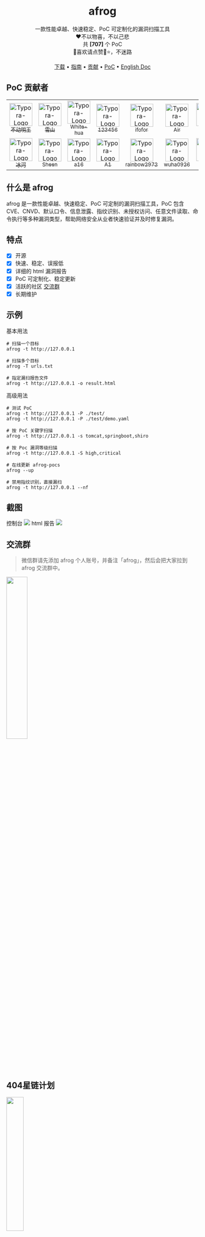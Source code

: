 <h1 align="center">afrog</h1>
<p align="center">一款性能卓越、快速稳定、PoC 可定制化的漏洞扫描工具<br/>❤️不以物喜，不以己悲<br/>共 <b>[707]</b> 个 PoC <br/>🐸喜欢请点赞🌟⭐，不迷路</p>

<p align="center" dir="auto">
  <a href="https://github.com/zan8in/afrog/releases">下载</a> •
  <a href="https://github.com/zan8in/afrog/blob/main/docs/GUIDE.md">指南</a> •
  <a href="https://github.com/zan8in/afrog/blob/main/docs/CONTRIBUTION.md">贡献</a> •
  <a href="https://github.com/zan8in/afrog/tree/main/pocs/afrog-pocs">PoC</a> •
  <!-- <a href="https://github.com/zan8in/afrog/blob/main/docs/POCLIST.md">列表</a> • -->
  <a href="https://github.com/zan8in/afrog/blob/main/docs/README_en.md">English Doc</a>
</p>

## PoC 贡献者



<div><table frame=void>
	<tr>
        <td align="center">
            <img src="https://github.com/zan8in/afrog/blob/main/images/contributors/1.png"
                  alt="Typora-Logo"
                  height="60"/>
            <br>
            <a href="https://blog.csdn.net/U_U520"><sub>不动明王</sub></a>
        </td>    
        <td align="center">
            <img src="https://github.com/zan8in/afrog/blob/main/images/contributors/2.png"
                  alt="Typora-Logo"
                  height="60"/>
            <br>
            <a href="https://www.linuxlz.com/"><sub>雪山</sub></a>
        </td> 
        <td align="center">
            <img src="https://github.com/zan8in/afrog/blob/main/images/contributors/3.png"
                  alt="Typora-Logo"
                  height="60"/>
            <br>
            <a href="https://github.com/White-hua"><sub>White-hua</sub></a>
        </td> 
        <td align="center">
            <img src="https://github.com/zan8in/afrog/blob/main/images/contributors/5.png"
                  alt="Typora-Logo"
                  height="60"/>
            <br>
            <a href="javascript:void(0)"><sub>123456</sub></a>
        </td> 
        <td align="center">
            <img src="https://github.com/zan8in/afrog/blob/main/images/contributors/6.png"
                  alt="Typora-Logo"
                  height="60"/>
            <br>
            <a href="https://github.com/ifofor"><sub>ifofor</sub></a>
        </td> 
        <td align="center">
            <img src="https://github.com/zan8in/afrog/blob/main/images/contributors/7.png"
                  alt="Typora-Logo"
                  height="60"/>
            <br>
            <a href="https://github.com/SkinAir"><sub>Air</sub></a>
        </td>
        <td align="center">
            <img src="https://github.com/zan8in/afrog/blob/main/images/contributors/8.png"
                  alt="Typora-Logo"
                  height="60"/>
            <br>
            <a href="https://github.com/zhizhuoshuma"><sub>执着</sub></a>
        </td>
        <td align="center">
            <img src="https://github.com/zan8in/afrog/blob/main/images/contributors/4.png"
                  alt="Typora-Logo"
                  height="60"/>
            <br>
            <a href="https://github.com/purple-WL"><sub>purple-WL</sub></a>
        </td>
        <td align="center">
            <img src="https://github.com/zan8in/afrog/blob/main/images/contributors/9.png"
                  alt="Typora-Logo"
                  height="60"/>
            <br>
            <a href="javascript:void(0);"><sub>throat</sub></a>
        </td>
        <td align="center">
            <img src="https://github.com/zan8in/afrog/blob/main/images/contributors/10.png"
                  alt="Typora-Logo"
                  height="60"/>
            <br>
            <a href="http://secx.store:4000/archives/"><sub>Secx</sub></a>
        </td>
	</tr>
    <tr>
        <td align="center">
            <img src="https://github.com/zan8in/afrog/blob/main/images/contributors/11.png"
                  alt="Typora-Logo"
                  height="60"/>
            <br>
            <a href="https://github.com/yueyu0740"><sub>冰河</sub></a>
        </td>
        <td align="center">
            <img src="https://github.com/zan8in/afrog/blob/main/images/contributors/12.png"
                  alt="Typora-Logo"
                  height="60"/>
            <br>
            <a href="javascript:void(0);"><sub>Sheen</sub></a>
        </td>
        <td align="center">
            <img src="https://github.com/zan8in/afrog/blob/main/images/contributors/13.png"
                  alt="Typora-Logo"
                  height="60"/>
            <br>
            <a href="javascript:void(0);"><sub>a16</sub></a>
        </td>
        <td align="center">
            <img src="https://github.com/zan8in/afrog/blob/main/images/contributors/14.png"
                  alt="Typora-Logo"
                  height="60"/>
            <br>
            <a href="javascript:void(0);"><sub>A1</sub></a>
        </td>
        <td align="center">
            <img src="https://github.com/zan8in/afrog/blob/main/images/contributors/15.png"
                  alt="Typora-Logo"
                  height="60"/>
            <br>
            <a href="https://github.com/rainbow2972"><sub>rainbow2972</sub></a>
        </td>
        <td align="center">
            <img src="https://github.com/zan8in/afrog/blob/main/images/contributors/16.png"
                  alt="Typora-Logo"
                  height="60"/>
            <br>
            <a href="https://github.com/wuha0926"><sub>wuha0926</sub></a>
        </td>
        <td align="center">
            <img src="https://github.com/zan8in/afrog/blob/main/images/contributors/17.png"
                  alt="Typora-Logo"
                  height="60"/>
            <br>
            <a href="javascript:void(0);"><sub>茄子</sub></a>
        </td>
        <td align="center">
            <img src="https://github.com/zan8in/afrog/blob/main/images/contributors/18.png"
                  alt="Typora-Logo"
                  height="60"/>
            <br>
            <a href="javascript:void(0);"><sub>lei_sec</sub></a>
        </td>
        <td align="center">
            <img src="https://github.com/zan8in/afrog/blob/main/images/contributors/19.png"
                  alt="Typora-Logo"
                  height="60"/>
            <br>
            <a href="https://github.com/G-H-Z"><sub>G-H-Z</sub></a>
        </td>
	</tr>		
</table></div>



## 什么是 afrog

afrog 是一款性能卓越、快速稳定、PoC 可定制的漏洞扫描工具，PoC 包含 CVE、CNVD、默认口令、信息泄露、指纹识别、未授权访问、任意文件读取、命令执行等多种漏洞类型，帮助网络安全从业者快速验证并及时修复漏洞。

## 特点

* [x] 开源
* [x] 快速、稳定、误报低
* [x] 详细的 html 漏洞报告
* [x] PoC 可定制化、稳定更新
* [x] 活跃的社区 [交流群](https://github.com/zan8in/afrog#%E4%BA%A4%E6%B5%81%E7%BE%A4)
* [x] 长期维护

## 示例

基本用法
```
# 扫描一个目标
afrog -t http://127.0.0.1

# 扫描多个目标
afrog -T urls.txt

# 指定漏扫报告文件
afrog -t http://127.0.0.1 -o result.html
```

高级用法

```
# 测试 PoC 
afrog -t http://127.0.0.1 -P ./test/ 
afrog -t http://127.0.0.1 -P ./test/demo.yaml 

# 按 PoC 关键字扫描 
afrog -t http://127.0.0.1 -s tomcat,springboot,shiro 

# 按 Poc 漏洞等级扫描 
afrog -t http://127.0.0.1 -S high,critical 

# 在线更新 afrog-pocs 
afrog --up 

# 禁用指纹识别，直接漏扫 
afrog -t http://127.0.0.1 --nf
```

## 截图
控制台
![](https://github.com/zan8in/afrog/blob/main/images/scan-new.png)
html 报告
![](https://github.com/zan8in/afrog/blob/main/images/report-new.png)

## 交流群

> 微信群请先添加 afrog 个人账号，并备注「afrog」，然后会把大家拉到 afrog 交流群中。

<img src="https://github.com/zan8in/afrog/blob/main/images/afrog.png" width="33%" />

## 404星链计划
<img src="https://github.com/knownsec/404StarLink-Project/raw/master/logo.png" width="30%">

afrog 现已加入 [404星链计划](https://github.com/knownsec/404StarLink)

## 免责声明

本工具仅面向**合法授权**的企业安全建设行为，如您需要测试本工具的可用性，请自行搭建靶机环境。

为避免被恶意使用，本项目所有收录的poc均为漏洞的理论判断，不存在漏洞利用过程，不会对目标发起真实攻击和漏洞利用。

在使用本工具进行检测时，您应确保该行为符合当地的法律法规，并且已经取得了足够的授权。**请勿对非授权目标进行扫描。**

如您在使用本工具的过程中存在任何非法行为，您需自行承担相应后果，我们将不承担任何法律及连带责任。

在安装并使用本工具前，请您**务必审慎阅读、充分理解各条款内容**，限制、免责条款或者其他涉及您重大权益的条款可能会以加粗、加下划线等形式提示您重点注意。 除非您已充分阅读、完全理解并接受本协议所有条款，否则，请您不要安装并使用本工具。您的使用行为或者您以其他任何明示或者默示方式表示接受本协议的，即视为您已阅读并同意本协议的约束。